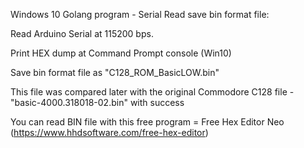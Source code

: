 Windows 10 Golang program - Serial Read save bin format file: 

Read Arduino Serial at 115200 bps. 

Print HEX dump at Command Prompt console (Win10) 

Save bin format file as "C128_ROM_BasicLOW.bin" 

This file was compared later with the original Commodore C128 file - "basic-4000.318018-02.bin" with success

You can read BIN file with this free program = Free Hex Editor Neo  (https://www.hhdsoftware.com/free-hex-editor)
